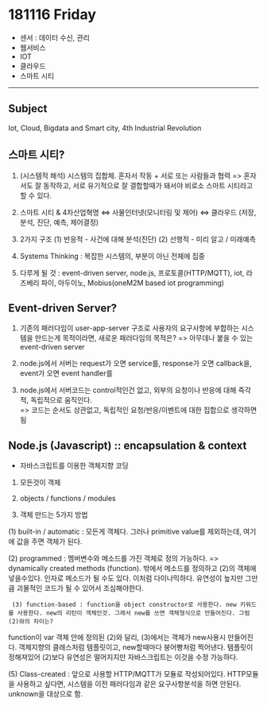 181116 Friday 
===================

- 센서 : 데이터 수신, 관리
- 웹서비스
- IOT
- 클라우드
- 스마트 시티

----------


Subject
-------------

 Iot, Cloud, Bigdata and Smart city, 4th Industrial Revolution

 


스마트 시티?
-------------------

1. (시스템적 해석) 시스템의 집합체. 혼자서 작동 + 서로 또는 사람들과 협력
=> 혼자서도 잘 동작하고, 서로 유기적으로 잘 결합할때가 돼서야 비로소 스마트 시티라고 할 수 있다. 


2. 스마트 시티 & 4차산업혁명 ⇔ 사물인터넷(모니터링 및 제어) ⇔ 클라우드 (저장, 분석, 진단, 예측, 제어결정)

3. 2가지 구조 (1) 반응적 - 사건에 대해 분석(진단)  (2) 선행적 - 미리 알고 / 미래예측

4. Systems Thinking : 복잡한 시스템의, 부분이 아닌 전체에 집중

5. 다루게 될 것 : event-driven server, node.js,  프로토콜(HTTP/MQTT), iot, 라즈베리 파이, 아두이노, Mobius(oneM2M based iot programming)
 




Event-driven Server?
-------------

1. 기존의 패러다임이 user-app-server 구조로 사용자의 요구사항에 부합하는 시스템을 만드는게 목적이라면, 새로운 패러다임의 목적은?
=> 아무데나 붙을 수 있는 event-driven server

2. node.js에서 서버는 request가 오면 service를, response가 오면 callback을, event가 오면 event handler를 

3. node.js에서 서버코드는 control적인건 없고, 외부의 요청이나 반응에 대해 즉각적, 독립적으로 움직인다.  
=> 코드는 순서도 상관없고, 독립적인 요청/반응/이벤트에 대한 집합으로 생각하면 됨







Node.js (Javascript) :: encapsulation & context
--------------------

- 자바스크립트를 이용한 객체지향 코딩


1. 모든것이 객체 

2. objects / functions / modules

3. 객체 만드는 5가지 방법

 (1) built-in / automatic : 모든게 객체다. 그러나 primitive value를 제외하는데, 여기에 값을 주면 객체가 된다. 

 (2) programmed : 멤버변수와 메소드를 가진 객체로 정의 가능하다.
	 => dynamically created methods (function). 밖에서 메소드를 정의하고 (2)의 객체에 넣을수있다. 인자로 메소드가 될 수도 있다. 이처럼 다이나믹하다. 유연성이 높지만 그만큼 괴물적인 코드가 될 수 있어서 조심해야한다.
 
	 (3) function-based : function을 object constructor로 사용한다. new 키워드를 사용한다. new의 리턴이 객체인것. 그래서 new를 쓰면 객체형식으로 만들어진다. 그럼 (2)와의 차이는? 
	 
  function이 var 객체 안에 정의된 (2)와 달리, (3)에서는 객체가 new사용시 만들어진다. 객체지향의 클래스처럼 템플릿이고, new할때마다 붕어빵처럼 찍어낸다. 템플릿이 정해져있어 (2)보다 유연성은 떨어지지만 자바스크립트는 이것을 수정 가능하다.
 
 
 (5) Class-created : 앞으로 사용할 HTTP/MQTT가 모듈로 작성되어있다. HTTP모듈을 사용하고 싶다면, 시스템을 이전 패러다임과 같은 요구사항분석을 하면 안된다. unknown을 대상으로 함.
 
